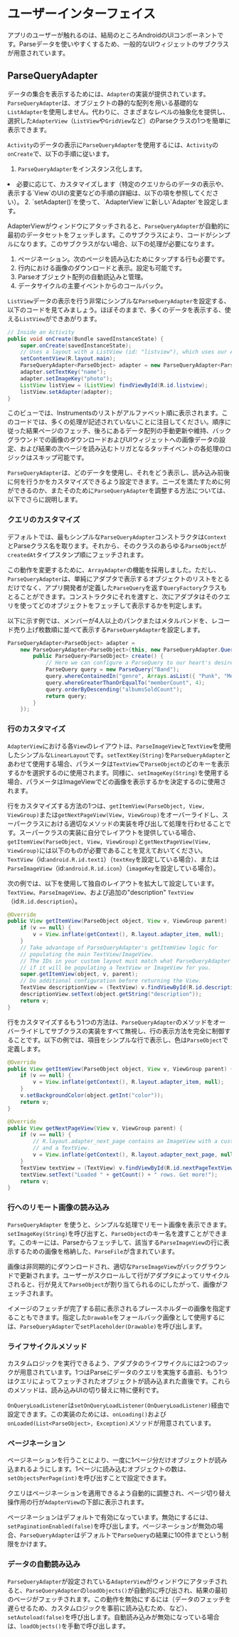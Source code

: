 # ユーザーインターフェイス

アプリのユーザーが触れるのは、結局のところAndroidのUIコンポーネントです。Parseデータを使いやすくするため、一般的なUIウィジェットのサブクラスが用意されています。

## ParseQueryAdapter

データの集合を表示するためには、`Adapter`の実装が提供されています。`ParseQueryAdapter`は、オブジェクトの静的な配列を用いる基礎的な`ListAdapter`を使用しません。代わりに、さまざまなレベルの抽象化を提供し、選択した`AdapterView`（`ListView`や`GridView`など）のParseクラスの1つを簡単に表示できます。

`Activity`のデータの表示に`ParseQueryAdapter`を使用するには、`Activity`の`onCreate`で、以下の手順に従います。

1.  `ParseQueryAdapter`をインスタンス化します。
<li>必要に応じて、カスタマイズします（特定のクエリからのデータの表示や、表示する`View`のUIの変更などの手順の詳細は、以下の項を参照してください）。
2.  `setAdapter()`を使って、`AdapterView`に新しい`Adapter`を設定します。

AdapterViewがウィンドウにアタッチされると、`ParseQueryAdapter`が自動的に最初のデータセットをフェッチします。このサブクラスにより、コードがシンプルになります。このサブクラスがない場合、以下の処理が必要になります。

1.  ページネーション。次のページを読み込むためにタップする行も必要です。
2.  行内における画像のダウンロードと表示。設定も可能です。
3.  Parseオブジェクト配列の自動読込みと管理。
4.  データサイクルの主要イベントからのコールバック。

`ListView`データの表示を行う非常にシンプルな`ParseQueryAdapter`を設定する、以下のコードを見てみましょう。ほぼそのままで、多くのデータを表示する、使える`ListView`ができあがります。

```java
// Inside an Activity
public void onCreate(Bundle savedInstanceState) {
    super.onCreate(savedInstanceState);
    // Uses a layout with a ListView (id: "listview"), which uses our Adapter.
    setContentView(R.layout.main);
    ParseQueryAdapter<ParseObject> adapter = new ParseQueryAdapter<ParseObject>(this, "Instrument");
    adapter.setTextKey("name");
    adapter.setImageKey("photo");
    ListView listView = (ListView) findViewById(R.id.listview);
    listView.setAdapter(adapter);
}
```

このビューでは、Instrumentsのリストがアルファベット順に表示されます。このコードでは、多くの処理が記述されていないことに注目してください。順序に従った結果ページのフェッチ、後ろにあるデータ配列の手動更新や維持、バックグラウンドでの画像のダウンロードおよびUIウィジェットへの画像データの設定、および結果の次ページを読み込むトリガとなるタッチイベントの各処理のロジックはスキップ可能です。

`ParseQueryAdapter`は、どのデータを使用し、それをどう表示し、読み込み前後に何を行うかをカスタマイズできるよう設定できます。ニーズを満たすために何ができるのか、またそのために`ParseQueryAdapter`を調整する方法については、以下でさらに説明します。


### クエリのカスタマイズ

デフォルトでは、最もシンプルな`ParseQueryAdapter`コンストラクタは`Context`とParseクラス名を取ります。それから、そのクラスのあらゆる`ParseObject`が`createdAt`タイプスタンプ順にフェッチされます。

この動作を変更するために、`ArrayAdapter`の機能を採用しました。ただし、`ParseQueryAdapter`は、単純にアダプタで表示するオブジェクトのリストをとるだけでなく、アプリ開発者が定義した`ParseQuery`を返す`QueryFactory`クラスもとることができます。コンストラクタにそれを渡すと、次にアダプタはそのクエリを使ってどのオブジェクトをフェッチして表示するかを判定します。

以下に示す例では、メンバーが4人以上のパンクまたはメタルバンドを、レコード売り上げ枚数順に並べて表示する`ParseQueryAdapter`を設定します。

```java
ParseQueryAdapter<ParseObject> adapter =
    new ParseQueryAdapter<ParseObject>(this, new ParseQueryAdapter.QueryFactory<ParseObject>() {
        public ParseQuery<ParseObject> create() {
            // Here we can configure a ParseQuery to our heart's desire.
            ParseQuery query = new ParseQuery("Band");
            query.whereContainedIn("genre", Arrays.asList({ "Punk", "Metal" }));
            query.whereGreaterThanOrEqualTo("memberCount", 4);
            query.orderByDescending("albumsSoldCount");
            return query;
        }
    });
```

### 行のカスタマイズ

`AdapterView`における各`View`のレイアウトは、`ParseImageView`と`TextView`を使用したシンプルな`LinearLayout`です。`setTextKey(String)`を`ParseQueryAdapter`とあわせて使用する場合、パラメータは`TextView`で`ParseObject`のどのキーを表示するかを選択するのに使用されます。同様に、`setImageKey(String)`を使用する場合、パラメータはImageViewでどの画像を表示するかを決定するのに使用されます。

行をカスタマイズする方法の1つは、`getItemView(ParseObject, View, ViewGroup)`または`getNextPageView(View, ViewGroup)`をオーバーライドし、スーパークラスにおける適切なメソッドの実装を呼び出して処理を行わせることです。スーパークラスの実装に自分でレイアウトを提供している場合、`getItemView(ParseObject, View, ViewGroup)`と`getNextPageView(View, ViewGroup)`には以下のものが必要であることを覚えておいてください。`TextView`（id:`android.R.id.text1`）（`textKey`を設定している場合）、または`ParseImageView`（id:`android.R.id.icon`）（`imageKey`を設定している場合）。

次の例では、以下を使用して独自のレイアウトを拡大して設定しています。`TextView`、`ParseImageView`、および追加の&quot;description&quot; `TextView`（id:`R.id.description`）。

```java
@Override
public View getItemView(ParseObject object, View v, ViewGroup parent) 
    if (v == null) {
        v = View.inflate(getContext(), R.layout.adapter_item, null);
    }
    // Take advantage of ParseQueryAdapter's getItemView logic for
    // populating the main TextView/ImageView.
    // The IDs in your custom layout must match what ParseQueryAdapter expects
    // if it will be populating a TextView or ImageView for you.
    super.getItemView(object, v, parent);
    // Do additional configuration before returning the View.
    TextView descriptionView = (TextView) v.findViewById(R.id.description);
    descriptionView.setText(object.getString("description"));
    return v;
}
```

行をカスタマイズするもう1つの方法は、`ParseQueryAdapter`のメソッドをオーバーライドしてサブクラスの実装をすべて無視し、行の表示方法を完全に制御することです。以下の例では、項目をシンプルな行で表示し、色は`ParseObject`で定義します。

```java
@Override
public View getItemView(ParseObject object, View v, ViewGroup parent) {
    if (v == null) {
        v = View.inflate(getContext(), R.layout.adapter_item, null);
    }
    v.setBackgroundColor(object.getInt("color"));
    return v;
}

@Override
public View getNextPageView(View v, ViewGroup parent) {
    if (v == null) {
        // R.layout.adapter_next_page contains an ImageView with a custom graphic
        // and a TextView.
        v = View.inflate(getContext(), R.layout.adapter_next_page, null);
    }
    TextView textView = (TextView) v.findViewById(R.id.nextPageTextViewId);
    textView.setText("Loaded " + getCount() + " rows. Get more!");
    return v;
}
```

### 行へのリモート画像の読み込み

`ParseQueryAdapter` を使うと、シンプルな処理でリモート画像を表示できます。`setImageKey(String)`を呼び出すと、`ParseObject`のキー名を渡すことができます。このキーには、Parseからフェッチして、該当する`ParseImageView`の行に表示するための画像を格納した、`ParseFile`が含まれています。

画像は非同期的にダウンロードされ、適切な`ParseImageView`がバックグラウンドで更新されます。ユーザーがスクロールして行がアダプタによってリサイクルされると、行が見えて`ParseObject`が割り当てられるのにしたがって、画像がフェッチされます。

イメージのフェッチが完了する前に表示されるプレースホルダーの画像を指定することもできます。指定した`Drawable`をフォールバック画像として使用するには、`ParseQueryAdapter`で`setPlaceholder(Drawable)`を呼び出します。

### ライフサイクルメソッド

カスタムロジックを実行できるよう、アダプタのライフサイクルには2つのフックが用意されています。1つはParseにデータのクエリを実施する直前、もう1つはクエリによってフェッチされたオブジェクトが読み込まれた直後です。これらのメソッドは、読み込みUIの切り替えに特に便利です。

`OnQueryLoadListener`は`setOnQueryLoadListener(OnQueryLoadListener)`経由で設定できます。この実装のためには、`onLoading()`および`onLoaded(List<ParseObject>, Exception)`メソッドが用意されています。

### ページネーション

ページネーションを行うことにより、一度に1ページ分だけオブジェクトが読み込まれるようにします。1ページに読み込むオブジェクトの数は、`setObjectsPerPage(int)`を呼び出すことで設定できます。

クエリはページネーションを適用できるよう自動的に調整され、ページ切り替え操作用の行が`AdapterView`の下部に表示されます。

ページネーションはデフォルトで有効になっています。無効にするには、`setPaginationEnabled(false)`を呼び出します。ページネーションが無効の場合、`ParseQueryAdapter`はデフォルトで`ParseQuery`の結果に100件までという制限をかけます。

### データの自動読み込み

`ParseQueryAdapter`が設定されている`AdapterView`がウィンドウにアタッチされると、`ParseQueryAdapter`の`loadObjects()`が自動的に呼び出され、結果の最初のページがフェッチされます。この動作を無効にするには（データのフェッチを遅らせるため、カスタムロジックを事前に読み込むため、など）、`setAutoload(false)`を呼び出します。自動読み込みが無効になっている場合は、`loadObjects()`を手動で呼び出します。
